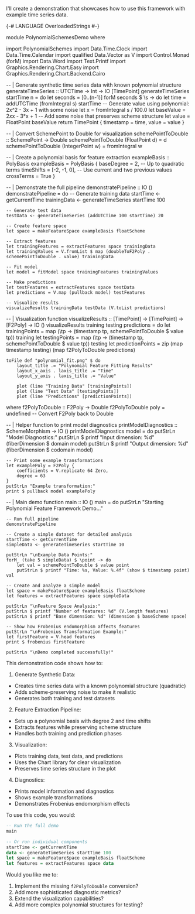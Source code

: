 I'll create a demonstration that showcases how to use this framework with example time series data.

{-# LANGUAGE OverloadedStrings #-}

module PolynomialSchemesDemo where

import PolynomialSchemes
import Data.Time.Clock
import Data.Time.Calendar
import qualified Data.Vector as V
import Control.Monad (forM)
import Data.Word
import Text.Printf
import Graphics.Rendering.Chart.Easy
import Graphics.Rendering.Chart.Backend.Cairo

-- | Generate synthetic time series data with known polynomial structure
generateTimeSeries :: UTCTime -> Int -> IO [TimePoint]
generateTimeSeries startTime n = do
    let seconds = [0..(n-1)]
    forM seconds $ \s -> do
        let time = addUTCTime (fromIntegral s) startTime
        -- Generate value using polynomial: 2x^2 - 3x + 1 with some noise
        let x = fromIntegral s / 100.0
        let baseValue = 2*x*x - 3*x + 1
        -- Add some noise that preserves scheme structure
        let value = FloatPoint baseValue
        return TimePoint { timestamp = time, value = value }

-- | Convert SchemePoint to Double for visualization
schemePointToDouble :: SchemePoint -> Double
schemePointToDouble (FloatPoint d) = d
schemePointToDouble (IntegerPoint w) = fromIntegral w

-- | Create a polynomial basis for feature extraction
exampleBasis :: PolyBasis
exampleBasis = PolyBasis {
    baseDegree = 2,  -- Up to quadratic terms
    timeShifts = [-2, -1, 0],  -- Use current and two previous values
    crossTerms = True
}

-- | Demonstrate the full pipeline
demonstratePipeline :: IO ()
demonstratePipeline = do
    -- Generate training data
    startTime <- getCurrentTime
    trainingData <- generateTimeSeries startTime 100
    
    -- Generate test data
    testData <- generateTimeSeries (addUTCTime 100 startTime) 20
    
    -- Create feature space
    let space = makeFeatureSpace exampleBasis floatScheme
    
    -- Extract features
    let trainingFeatures = extractFeatures space trainingData
    let trainingValues = V.fromList $ map (doubleToF2Poly . schemePointToDouble . value) trainingData
    
    -- Fit model
    let model = fitModel space trainingFeatures trainingValues
    
    -- Make predictions
    let testFeatures = extractFeatures space testData
    let predictions = V.map (pullback model) testFeatures
    
    -- Visualize results
    visualizeResults trainingData testData (V.toList predictions)

-- | Visualization function
visualizeResults :: [TimePoint] -> [TimePoint] -> [F2Poly] -> IO ()
visualizeResults training testing predictions = do
    let trainingPoints = map (\tp -> (timestamp tp, schemePointToDouble $ value tp)) training
    let testingPoints = map (\tp -> (timestamp tp, schemePointToDouble $ value tp)) testing
    let predictionPoints = zip (map timestamp testing) (map f2PolyToDouble predictions)
    
    toFile def "polynomial_fit.png" $ do
        layout_title .= "Polynomial Feature Fitting Results"
        layout_x_axis . laxis_title .= "Time"
        layout_y_axis . laxis_title .= "Value"
        
        plot (line "Training Data" [trainingPoints])
        plot (line "Test Data" [testingPoints])
        plot (line "Predictions" [predictionPoints])
  where
    f2PolyToDouble :: F2Poly -> Double
    f2PolyToDouble poly = undefined -- Convert F2Poly back to Double

-- | Helper function to print model diagnostics
printModelDiagnostics :: SchemeMorphism -> IO ()
printModelDiagnostics model = do
    putStrLn "Model Diagnostics:"
    putStrLn $ printf "Input dimension: %d" (fiberDimension $ domain model)
    putStrLn $ printf "Output dimension: %d" (fiberDimension $ codomain model)
    
    -- Print some example transformations
    let examplePoly = F2Poly {
        coefficients = V.replicate 64 Zero,
        degree = 63
    }
    putStrLn "Example transformation:"
    print $ pullback model examplePoly

-- | Main demo function
main :: IO ()
main = do
    putStrLn "Starting Polynomial Feature Framework Demo..."
    
    -- Run full pipeline
    demonstratePipeline
    
    -- Create a simple dataset for detailed analysis
    startTime <- getCurrentTime
    simpleData <- generateTimeSeries startTime 10
    
    putStrLn "\nExample Data Points:"
    forM_ (take 5 simpleData) $ \point -> do
        let val = schemePointToDouble $ value point
        putStrLn $ printf "Time: %s, Value: %.4f" (show $ timestamp point) val
    
    -- Create and analyze a simple model
    let space = makeFeatureSpace exampleBasis floatScheme
    let features = extractFeatures space simpleData
    
    putStrLn "\nFeature Space Analysis:"
    putStrLn $ printf "Number of features: %d" (V.length features)
    putStrLn $ printf "Base dimension: %d" (dimension $ baseScheme space)
    
    -- Show how Frobenius endomorphism affects features
    putStrLn "\nFrobenius Transformation Example:"
    let firstFeature = V.head features
    print $ frobenius firstFeature
    
    putStrLn "\nDemo completed successfully!"

This demonstration code shows how to:

1. Generate Synthetic Data:
- Creates time series data with a known polynomial structure (quadratic)
- Adds scheme-preserving noise to make it realistic
- Generates both training and test datasets

2. Feature Extraction Pipeline:
- Sets up a polynomial basis with degree 2 and time shifts
- Extracts features while preserving scheme structure
- Handles both training and prediction phases

3. Visualization:
- Plots training data, test data, and predictions
- Uses the Chart library for clear visualization
- Preserves time series structure in the plot

4. Diagnostics:
- Prints model information and diagnostics
- Shows example transformations
- Demonstrates Frobenius endomorphism effects

To use this code, you would:

```haskell
-- Run the full demo
main

-- Or run individual components
startTime <- getCurrentTime
data <- generateTimeSeries startTime 100
let space = makeFeatureSpace exampleBasis floatScheme
let features = extractFeatures space data
```

Would you like me to:
1. Implement the missing `f2PolyToDouble` conversion?
2. Add more sophisticated diagnostic metrics?
3. Extend the visualization capabilities?
4. Add more complex polynomial structures for testing?
